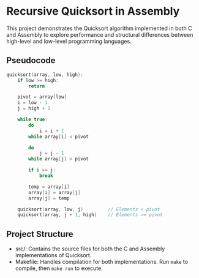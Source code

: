 # Recursive Quicksort in Assembly

This project demonstrates the Quicksort algorithm implemented in both C and Assembly to explore performance and structural differences between high-level and low-level programming languages.

## Pseudocode
```c
quicksort(array, low, high):
    if low >= high:
        return

    pivot = array[low]
    i = low - 1
    j = high + 1

    while true:
        do
            i = i + 1
        while array[i] < pivot

        do
            j = j - 1
        while array[j] > pivot

        if i >= j:
            break

        temp = array[i]
        array[i] = array[j]
        array[j] = temp

    quicksort(array, low, j)         // Elements < pivot
    quicksort(array, j + 1, high)    // Elements >= pivot
```

## Project Structure
- src/: Contains the source files for both the C and Assembly implementations of Quicksort.
- Makefile: Handles compilation for both implementations. Run `make` to compile, then `make run` to execute.
